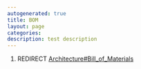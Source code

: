 ```yaml
---
autogenerated: true
title: BOM
layout: page
categories: 
description: test description
---
```


1.  REDIRECT [Architecture\#Bill\_of\_Materials](Architecture#Bill_of_Materials)
